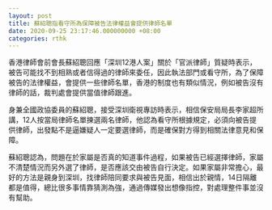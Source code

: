 ```yaml
---
layout: post
title: 蘇紹聰指看守所為保障被告法律權益會提供律師名單
date: 2020-09-25 23:17:46.000000000 +08:00
categories: rthk
---
```


香港律師會前會長蘇紹聰回應「深圳12港人案」關於「官派律師」質疑時表示，被告可能找不到相熟或者信得過的律師來委任，因此執法部門或看守所，為了保障被告的法律權益，會提供一些律師名單，香港的制度也有類似情況，例如被告沒有律師的話，裁判處會提供當值律師跟進。

身兼全國政協委員的蘇紹聰，接受深圳衛視專訪時表示，相信保安局局長李家超所講，12人按當局律師名單揀選兩名律師，他認為看守所根據規定，必須向被告提供律師，出發點不是逼嫌疑人一定要選律師，而是確保對方得到相關法律意見和保障。

蘇紹聰認為，問題在於家屬是否真的知道事件過程，如果被告已經選擇律師，家屬不清楚情況而另外選了律師，是否應該交由被告自行決定。如果家屬非常擔心，最好的方法是親身到深圳，找律師陪同要求與被告見面，相信出於親情，14日隔離都是值得，總比很多事情靠猜測為強，通過傳媒發出想像指控，對處理整件事並沒有幫助。
